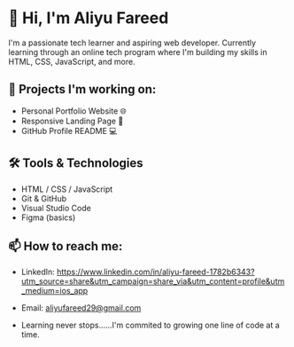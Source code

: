# 👋 Hi, I'm Aliyu Fareed 

I'm a passionate tech learner and aspiring web developer. Currently learning through an online tech program where I'm building my skills in HTML, CSS, JavaScript, and more.

## 🚀 Projects I'm working on:
- Personal Portfolio Website 🌐
- Responsive Landing Page 📱
- GitHub Profile README 💻

## 🛠️ Tools & Technologies
- HTML / CSS / JavaScript
- Git & GitHub
- Visual Studio Code
- Figma (basics)

## 📫 How to reach me:
- LinkedIn:  https://www.linkedin.com/in/aliyu-fareed-1782b6343?utm_source=share&utm_campaign=share_via&utm_content=profile&utm_medium=ios_app
- Email: aliyufareed29@gmail.com

- Learning never stops......I'm commited to growing one line of code at a time.
